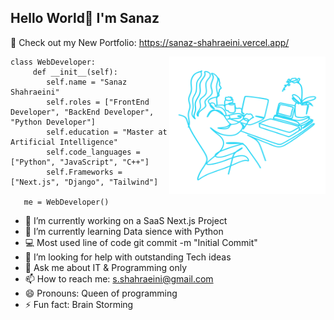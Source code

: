 ## Hello World👋 I'm Sanaz
🚀 Check out my New Portfolio: https://sanaz-shahraeini.vercel.app/

<center> <img src="./readme.png" width="250" height="220" align="right"/> </center>

    class WebDeveloper:
         def __init__(self):
            self.name = "Sanaz Shahraeini"
            self.roles = ["FrontEnd Developer", "BackEnd Developer", "Python Developer"]
            self.education = "Master at Artificial Intelligence"
            self.code_languages = ["Python", "JavaScript", "C++"]
            self.Frameworks = ["Next.js", "Django", "Tailwind"]

       me = WebDeveloper()

<!--
**sanaz-shahraeini/sanaz-shahraeini** is a ✨ _special_ ✨ repository because its `README.md` (this file) appears on your GitHub profile.

Here are some ideas to get you started:
-->

- 🔭 I’m currently working on a SaaS Next.js Project
- 🌱 I’m currently learning Data sience with Python
- 💻 Most used line of code git commit -m "Initial Commit"
- 🤔 I’m looking for help with outstanding Tech ideas
- 💬 Ask me about IT & Programming only
- 📫 How to reach me: s.shahraeini@gmail.com
- 😄 Pronouns: Queen of programming 
- ⚡ Fun fact: Brain Storming

